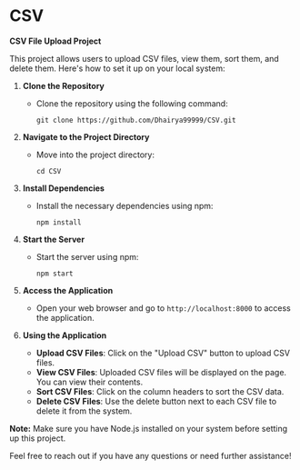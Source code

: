 # CSV

**CSV File Upload Project**

This project allows users to upload CSV files, view them, sort them, and delete them. Here's how to set it up on your local system:

1. **Clone the Repository**
   - Clone the repository using the following command:
     ```
     git clone https://github.com/Dhairya99999/CSV.git
     ```

2. **Navigate to the Project Directory**
   - Move into the project directory:
     ```
     cd CSV
     ```

3. **Install Dependencies**
   - Install the necessary dependencies using npm:
     ```
     npm install
     ```

4. **Start the Server**
   - Start the server using npm:
     ```
     npm start
     ```

5. **Access the Application**
   - Open your web browser and go to `http://localhost:8000` to access the application.

6. **Using the Application**
   - **Upload CSV Files**: Click on the "Upload CSV" button to upload CSV files.
   - **View CSV Files**: Uploaded CSV files will be displayed on the page. You can view their contents.
   - **Sort CSV Files**: Click on the column headers to sort the CSV data.
   - **Delete CSV Files**: Use the delete button next to each CSV file to delete it from the system.

**Note:** Make sure you have Node.js installed on your system before setting up this project.

Feel free to reach out if you have any questions or need further assistance!
